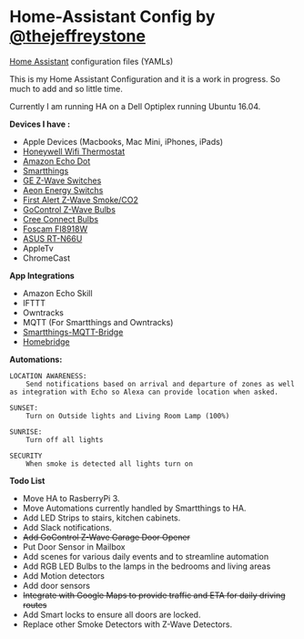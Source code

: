 # Home-Assistant Config by [@thejeffreystone](http://www.twitter.com/thejeffreystone)
[Home Assistant](https://home-assistant.io/) configuration files (YAMLs)

This is my Home Assistant Configuration and it is a work in progress. So much to add and so little time.

Currently I am running HA on a Dell Optiplex running Ubuntu 16.04.

**Devices I have :**
* Apple Devices (Macbooks, Mac Mini, iPhones, iPads)
* [Honeywell Wifi Thermostat](http://a.co/cqvrljP)
* [Amazon Echo Dot](http://a.co/7VYHqvw)
* [Smartthings](http://a.co/2xWyXF5)
* [GE Z-Wave Switches](http://a.co/3OUpcMf)
* [Aeon Energy Switchs](http://a.co/7aKBkst)
* [First Alert Z-Wave Smoke/CO2](http://a.co/iTuEjU8)
* [GoControl Z-Wave Bulbs](http://a.co/ajfXdIS)
* [Cree Connect Bulbs](http://a.co/91ddysL)
* [Foscam FI8918W](http://a.co/cExSWZ7)
* [ASUS RT-N66U](http://a.co/cCDuNkI)
* AppleTv
* ChromeCast

**App Integrations**
* Amazon Echo Skill
* IFTTT
* Owntracks
* MQTT (For Smartthings and Owntracks)
* [Smartthings-MQTT-Bridge](https://github.com/stjohnjohnson/smartthings-mqtt-bridge)
* [Homebridge](https://github.com/nfarina/homebridge)

**Automations:**
```
LOCATION AWARENESS:
    Send notifications based on arrival and departure of zones as well as integration with Echo so Alexa can provide location when asked.

SUNSET:
    Turn on Outside lights and Living Room Lamp (100%)

SUNRISE:
    Turn off all lights

SECURITY
    When smoke is detected all lights turn on

```

**Todo List**

* Move HA to RasberryPi 3.
* Move Automations currently handled by Smartthings to HA.
* Add LED Strips to stairs, kitchen cabinets.
* Add Slack notifications.
* ~~Add GoControl Z-Wave Garage Door Opener~~
* Put Door Sensor in Mailbox
* Add scenes for various daily events and to streamline automation
* Add RGB LED Bulbs to the lamps in the bedrooms and living areas
* Add Motion detectors
* Add door sensors
* ~~Integrate with Google Maps to provide traffic and ETA for daily driving routes~~
* Add Smart locks to ensure all doors are locked.
* Replace other Smoke Detectors with Z-Wave Detectors.
